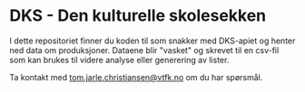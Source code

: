 # DKS - Den kulturelle skolesekken

I dette repositoriet finner du koden til som snakker med DKS-apiet og henter ned data om produksjoner. Dataene blir "vasket" og skrevet til en csv-fil som kan brukes til videre analyse eller generering av lister.

Ta kontakt med tom.jarle.christiansen@vtfk.no om du har spørsmål.
